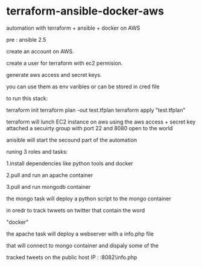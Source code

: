 # terraform-ansible-docker-aws
automation with terraform + ansible + docker on AWS

pre :
ansible 2.5

create an account on AWS.

create a user for terraform with ec2 permision.

generate aws access and secret keys.


you can use them as env varibles or can be stored in cred file



to run this stack:

terraform init
terraform plan -out test.tfplan
terraform apply "test.tfplan"


terraform will lunch EC2 instance on aws using the aws access + secret key
attached a secuirty group with port 22 and 8080 open to the world

anisible will start the secound part of the automation

runing 3 roles and tasks:

1.install dependencies like python tools and docker

2.pull and run an apache container

3.pull and run mongodb container


the mongo task will deploy a python script to the mongo container

in oredr to track twwets on twitter that contain the word

"docker"

the apache task will deploy a webserver with a info.php file

that will connect to mongo container and dispaly some of the

tracked tweets on the public host IP :   <public-ip>:8082\info.php
